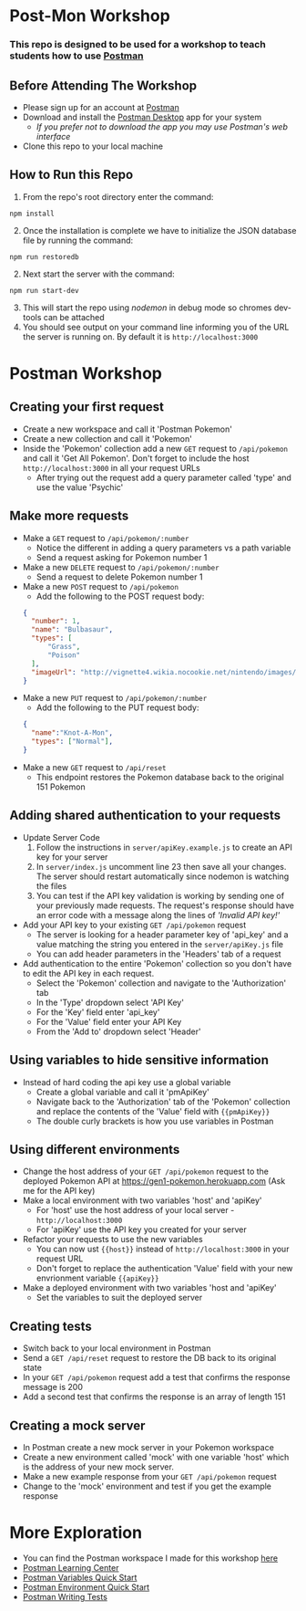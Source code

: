 # Post-Mon Workshop
### This repo is designed to be used for a workshop to teach students how to use [Postman](https://www.postman.com/)

## Before Attending The Workshop
- Please sign up for an account at [Postman](https://www.postman.com/)
- Download and install the [Postman Desktop](https://www.postman.com/downloads/) app for your system
  * *If you prefer not to download the app you may use Postman's web interface*
- Clone this repo to your local machine

## How to Run this Repo
1. From the repo's root directory enter the command:  
```
npm install
```
2. Once the installation is complete we have to initialize the JSON database file by running the command:  
```
npm run restoredb
```
2. Next start the server with the command:  
 ```
 npm run start-dev
 ```
3. This will start the repo using *nodemon* in debug mode so chromes dev-tools can be attached
4. You should see output on your command line informing you of the URL the server is running on. By default it is `http://localhost:3000`

# Postman Workshop
## Creating your first request
- Create a new workspace and call it 'Postman Pokemon'
- Create a new collection and call it 'Pokemon'
- Inside the 'Pokemon' collection add a new `GET` request to `/api/pokemon` and call it 'Get All Pokemon'. Don't forget to include the host `http://localhost:3000` in all your request URLs
  * After trying out the request add a query parameter called 'type' and use the value 'Psychic'
## Make more requests
- Make a `GET` request to `/api/pokemon/:number`
  * Notice the different in adding a query parameters vs a path variable
  * Send a request asking for Pokemon number 1
- Make a new `DELETE` request to `/api/pokemon/:number`
  * Send a request to delete Pokemon number 1
- Make a new `POST` request to `/api/pokemon`
  * Add the following to the POST request body:  
  ``` JSON
  {
    "number": 1,
    "name": "Bulbasaur",
    "types": [
        "Grass",
        "Poison"
    ],
    "imageUrl": "http://vignette4.wikia.nocookie.net/nintendo/images/4/43/Bulbasaur.png/revision/latest?cb=20141002083518&path-prefix=en"
  }
  ```
- Make a new `PUT` request to `/api/pokemon/:number`
  * Add the following to the PUT request body:  
  ``` JSON
  {
    "name":"Knot-A-Mon",
    "types": ["Normal"],
  }
  ```
- Make a new `GET` request to `/api/reset`
  * This endpoint restores the Pokemon database back to the original 151 Pokemon
## Adding shared authentication to your requests
- Update Server Code
  1. Follow the instructions in `server/apiKey.example.js` to create an API key for your server
  2. In `server/index.js` uncomment line 23 then save all your changes. The server should restart automatically since nodemon is watching the files
  3. You can test if the API key validation is working by sending one of your previously made requests.  The request's response should have an error code with a message along the lines of *'Invalid API key!'*
- Add your API key to your existing `GET /api/pokemon` request
  * The server is looking for a header parameter key of 'api_key' and a value matching the string you entered in the `server/apiKey.js` file
  * You can add header parameters in the 'Headers' tab of a request
- Add authentication to the entire 'Pokemon' collection so you don't have to edit the API key in each request.
  * Select the 'Pokemon' collection and navigate to the 'Authorization' tab
  * In the 'Type' dropdown select 'API Key'
  * For the 'Key' field enter 'api_key'
  * For the 'Value' field enter your API Key
  * From the 'Add to' dropdown select 'Header'

## Using variables to hide sensitive information
- Instead of hard coding the api key use a global variable
  * Create a global variable and call it 'pmApiKey'
  * Navigate back to the 'Authorization' tab of the 'Pokemon' collection and replace the contents of the 'Value' field with `{{pmApiKey}}`
  * The double curly brackets is how you use variables in Postman
## Using different environments
- Change the host address of your `GET /api/pokemon` request to the deployed Pokemon API at https://gen1-pokemon.herokuapp.com (Ask me for the API key)
- Make a local environment with two variables 'host' and 'apiKey'
  * For 'host' use the host address of your local server - `http://localhost:3000`
  * For 'apiKey' use the API key you created for your server
- Refactor your requests to use the new variables
  * You can now ust `{{host}}` instead of `http://localhost:3000` in your request URL
  * Don't forget to replace the authentication 'Value' field with your new envrionment variable `{{apiKey}}`
- Make a deployed environment with two variables 'host and 'apiKey'
  * Set the variables to suit the deployed server
## Creating tests
- Switch back to your local environment in Postman
- Send a `GET /api/reset` request to restore the DB back to its original state
- In your `GET /api/pokemon` request add a test that confirms the response message is 200
- Add a second test that confirms the response is an array of length 151
## Creating a mock server
- In Postman create a new mock server in your Pokemon workspace
- Create a new environment called 'mock' with one variable 'host' which is the address of your new mock server.
- Make a new example response from your `GET /api/pokemon` request
- Change to the 'mock' environment and test if you get the example response

# More Exploration
- You can find the Postman workspace I made for this workshop [here](https://www.postman.com/altimetry-astronomer-34778570/workspace/public-postman-pokemon/overview)
- [Postman Learning Center](https://learning.postman.com/docs/getting-started/introduction/)
- [Postman Variables Quick Start](https://learning.postman.com/docs/sending-requests/variables/)
- [Postman Environment Quick Start](https://learning.postman.com/docs/sending-requests/managing-environments/)
- [Postman Writing Tests](https://learning.postman.com/docs/writing-scripts/test-scripts/)
